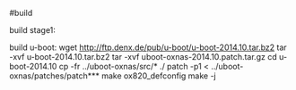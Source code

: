#build

build stage1:


build u-boot:
wget http://ftp.denx.de/pub/u-boot/u-boot-2014.10.tar.bz2
tar -xvf u-boot-2014.10.tar.bz2
tar -xvf uboot-oxnas-2014.10.patch.tar.gz
cd u-boot-2014.10
cp -fr ../uboot-oxnas/src/* ./
patch -p1 < ../uboot-oxnas/patches/patch***
make ox820_defconfig
make -j




